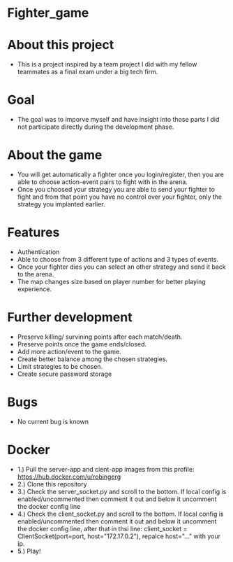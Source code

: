 # Fighter_game

# About this project
 - This is a project inspired by a team project I did with
   my fellow teammates as a final exam under a big tech firm.

# Goal
 - The goal was to imporve myself and have insight into those parts
   I did not participate directly during the development phase.

# About the game
 - You will get automatically a fighter once you login/register,
   then you are able to choose action-event pairs to fight with in the arena.
 - Once you choosed your strategy you are able to send your fighter to fight
   and from that point you have no control over your fighter, only the strategy you implanted earlier.

# Features
 - Authentication
 - Able to choose from 3 different type of actions and 3 types of events.
 - Once your fighter dies you can select an other strategy and send it back to the arena.
 - The map changes size based on player number for better playing experience.

# Further development
 - Preserve killing/ survining points after each match/death.
 - Preserve points once the game ends/closed.
 - Add more action/event to the game.
 - Create better balance among the chosen strategies.
 - Limit strategies to be chosen.
 - Create secure password storage

# Bugs
 - No current bug is known

# Docker
 - 1.) Pull the server-app and cient-app images from this profile: https://hub.docker.com/u/robingerg
 - 2.) Clone this repository
 - 3.) Check the server_socket.py and scroll to the bottom. If local config is enabled/uncommented then comment it out and below it uncomment the docker config line
 - 4.) Check the client_socket.py and scroll to the bottom. If local config is enabled/uncommented then comment it out and below it uncomment the docker config line, after that in thsi line: client_socket = ClientSocket(port=port, host="172.17.0.2"), repalce host="..." with your ip.
 - 5.) Play!
